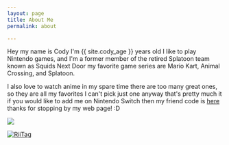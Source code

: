 ```yaml
---
layout: page
title: About Me
permalink: about

---
```

Hey my name is Cody I'm {{ site.cody_age }} years old I like to play Nintendo games, and I'm a former member of the retired Splatoon team known as Squids Next Door my favorite game series are Mario Kart, Animal Crossing, and Splatoon.

I also love to watch anime in my spare time there are too many great ones, so they are all my favorites I can't pick just one anyway that's pretty much it if you would like to add me on Nintendo Switch then my friend code is [here](/friend-code) thanks for stopping by my web page! :D

![](https://res.cloudinary.com/dgzrtvctq/image/upload/v1612029156/codysisabelledrawing_ywoddy.png)

<a href="https://tag.rc24.xyz/79738050996862976"><img src="https://tag.rc24.xyz/79738050996862976/tag.max.png" alt="RiiTag" /></a>